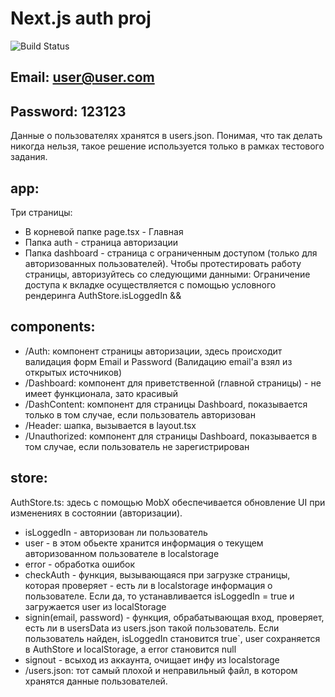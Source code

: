 # Next.js auth proj
![Build Status](https://travis-ci.org/joemccann/dillinger.svg?branch=master)

## Email: user@user.com
## Password: 123123
Данные о пользователях хранятся в users.json. Понимая, что так делать никогда нельзя, такое решение используется только в рамках тестового задания.

## app: 
Три страницы:
- В корневой папке page.tsx - Главная
- Папка auth - страница авторизации
- Папка dashboard - страница с ограниченным доступом (только для авторизованных пользователей). Чтобы протестировать работу страницы, авторизуйтесь со следующими данными: 
Ограничение доступа к вкладке осуществляется с помощью условного рендеринга AuthStore.isLoggedIn &&

## components:
- /Auth: компонент страницы авторизации, здесь происходит валидация форм Email и Password (Валидацию email'а взял из открытых источников)
- /Dashboard: компонент для приветственной (главной страницы) - не имеет функционала, зато красивый
- /DashContent: компонент для страницы Dashboard, показывается только в том случае, если пользователь авторизован
- /Header: шапка, вызывается в layout.tsx
- /Unauthorized: компонент для страницы Dashboard, показывается в том случае, если пользователь не зарегистрирован

## store:
AuthStore.ts: здесь с помощью MobX обеспечивается обновление UI при изменениях в состоянии (авторизации).
- isLoggedIn - авторизован ли пользователь
- user - в этом обьекте хранится информация о текущем авторизованном пользователе в localstorage
- error - обработка ошибок
- checkAuth - функция, вызывающаяся при загрузке страницы, которая проверяет - есть ли в localstorage информация о пользователе. Если да, то устанавливается isLoggedIn = true и загружается user из localStorage
- signin(email, password) - функция, обрабатывающая вход, проверяет, есть ли в usersData из users.json такой пользователь. Если пользователь найден, isLoggedIn становится true`, user сохраняется в AuthStore и localStorage, а error становится null
- signout - всыход из аккаунта, очищает инфу из localstorage
- /users.json: тот самый плохой и неправильный файл, в котором хранятся данные пользователей.